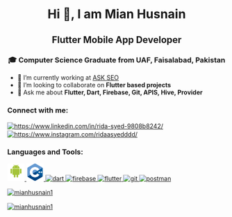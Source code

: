 
<h1 align="center">Hi 👋, I am Mian Husnain</h1>
<h2 align="center">Flutter Mobile App Developer</h2>
<h3 align="center">🎓 Computer Science Graduate from UAF, Faisalabad, Pakistan</h3>


- 🔭 I’m currently working at [ASK SEO](https://askseo.me/)
- 👯 I’m looking to collaborate on **Flutter based projects**
- 💬 Ask me about **Flutter, Dart, Firebase, Git, APIS, Hive, Provider**
<h3 align="left">Connect with me:</h3>
<p align="left">
<a href="https://linkedin.com/in/mianhusnain1" target="blank"><img align="center" src="https://raw.githubusercontent.com/rahuldkjain/github-profile-readme-generator/master/src/images/icons/Social/linked-in-alt.svg" alt="https://www.linkedin.com/in/rida-syed-9808b8242/" height="30" width="40" /></a>
<a href="https://instagram.com/https://www.instagram.com/mian.husnain1/" target="blank"><img align="center" src="https://raw.githubusercontent.com/rahuldkjain/github-profile-readme-generator/master/src/images/icons/Social/instagram.svg" alt="https://www.instagram.com/ridaasyedddd/" height="30" width="40" /></a>
</p>
<h3 align="left">Languages and Tools:</h3>
<p align="left"> <a href="https://developer.android.com" target="_blank" rel="noreferrer"> <img src="https://raw.githubusercontent.com/devicons/devicon/master/icons/android/android-original-wordmark.svg" alt="android" width="40" height="40"/> </a> <a href="https://www.w3schools.com/cpp/" target="_blank" rel="noreferrer"> <img src="https://raw.githubusercontent.com/devicons/devicon/master/icons/cplusplus/cplusplus-original.svg" alt="cplusplus" width="40" height="40"/> <a href="https://dart.dev" target="_blank" rel="noreferrer"> <img src="https://www.vectorlogo.zone/logos/dartlang/dartlang-icon.svg" alt="dart" width="40" height="40"/> </a>  <a href="https://firebase.google.com/" target="_blank" rel="noreferrer"> <img src="https://www.vectorlogo.zone/logos/firebase/firebase-icon.svg" alt="firebase" width="40" height="40"/> </a>  <a href="https://flutter.dev" target="_blank" rel="noreferrer"> <img src="https://www.vectorlogo.zone/logos/flutterio/flutterio-icon.svg" alt="flutter" width="40" height="40"/> </a> <a href="https://git-scm.com/" target="_blank" rel="noreferrer"> <img src="https://www.vectorlogo.zone/logos/git-scm/git-scm-icon.svg" alt="git" width="40" height="40"/> </a> <a href="https://postman.com" target="_blank" rel="noreferrer"> <img src="https://www.vectorlogo.zone/logos/getpostman/getpostman-icon.svg" alt="postman" width="40" height="40"/> </p>
<p><img align="center" src="https://github-readme-stats.vercel.app/api/top-langs?username=mianhusnain1&show_icons=true&locale=en&layout=compact" alt="mianhusnain1" /></p>
<p><img align="center" src="https://github-readme-streak-stats.herokuapp.com/?user=mianhusnain1&" alt="mianhusnain1" /></p>
